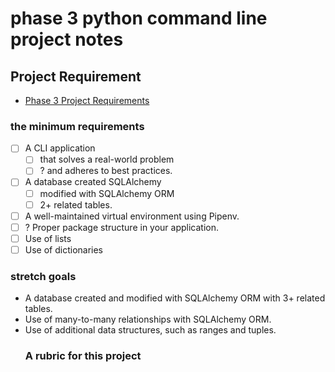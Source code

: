 # phase 3 python command line project notes

## Project Requirement

- [Phase 3 Project Requirements](https://my.learn.co/courses/653/pages/phase-3-project-cli?module_item_id=95439)

### the minimum requirements
   
   
- [ ] A CLI application 
   - [ ] that solves a real-world problem 
   - [ ] ? and adheres to best practices.
- [ ] A database created SQLAlchemy
   - [ ]  modified with SQLAlchemy ORM
   - [ ]  2+ related tables.
- [ ] A well-maintained virtual environment using Pipenv.
- [ ]  ? Proper package structure in your application.
- [ ] Use of lists 
- [ ] Use of dictionaries

### stretch goals 
- A database created and modified with SQLAlchemy ORM with 3+ related tables.
- Use of many-to-many relationships with SQLAlchemy ORM.
- Use of additional data structures, such as ranges and tuples.
   ### A rubric for this project 

